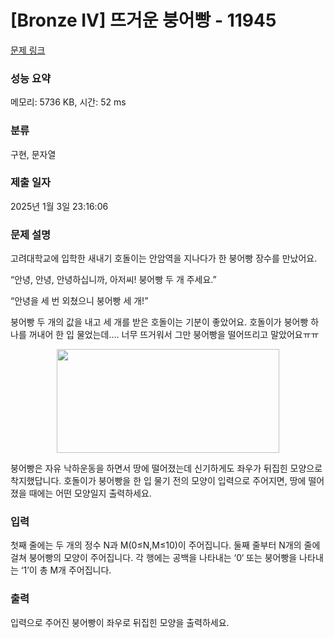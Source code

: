 # [Bronze IV] 뜨거운 붕어빵 - 11945 

[문제 링크](https://www.acmicpc.net/problem/11945) 

### 성능 요약

메모리: 5736 KB, 시간: 52 ms

### 분류

구현, 문자열

### 제출 일자

2025년 1월 3일 23:16:06

### 문제 설명

<p>고려대학교에 입학한 새내기 호돌이는 안암역을 지나다가 한 붕어빵 장수를 만났어요.</p>

<p>“안녕, 안녕, 안녕하십니까, 아저씨! 붕어빵 두 개 주세요.”</p>

<p>“안녕을 세 번 외쳤으니 붕어빵 세 개!”</p>

<p>붕어빵 두 개의 값을 내고 세 개를 받은 호돌이는 기분이 좋았어요. 호돌이가 붕어빵 하나를 꺼내어 한 입 물었는데…. 너무 뜨거워서 그만 붕어빵을 떨어뜨리고 말았어요ㅠㅠ</p>

<p style="text-align:center"><img alt="" src="" style="height:166px; width:356px"></p>

<p>붕어빵은 자유 낙하운동을 하면서 땅에 떨어졌는데 신기하게도 좌우가 뒤집힌 모양으로 착지했답니다. 호돌이가 붕어빵을 한 입 물기 전의 모양이 입력으로 주어지면, 땅에 떨어졌을 때에는 어떤 모양일지 출력하세요.</p>

### 입력 

 <p>첫째 줄에는 두 개의 정수 N과 M(0≤N,M≤10)이 주어집니다. 둘째 줄부터 N개의 줄에 걸쳐 붕어빵의 모양이 주어집니다. 각 행에는 공백을 나타내는 ‘0‘ 또는 붕어빵을 나타내는 ‘1’이 총 M개 주어집니다. </p>

### 출력 

 <p>입력으로 주어진 붕어빵이 좌우로 뒤집힌 모양을 출력하세요.</p>

